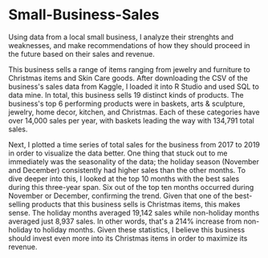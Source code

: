 # Small-Business-Sales

Using data from a local small business, I analyze their strenghts and weaknesses, and make recommendations of how they should proceed in the future based on their sales and revenue.

This business sells a range of items ranging from jewelry and furniture to Christmas items and Skin Care goods. After downloading the CSV of the business's sales data from Kaggle, I loaded it into R Studio and used SQL to data mine. In total, this business sells 19 distinct kinds of products. The business's top 6 performing products were in baskets, arts & sculpture, jewelry, home decor, kitchen, and Christmas. Each of these categories have over 14,000 sales per year, with baskets leading the way with 134,791 total sales. 

Next, I plotted a time series of total sales for the business from 2017 to 2019 in order to visualize the data better. One thing that stuck out to me immediately was the seasonality of the data; the holiday season (November and December) consistently had higher sales than the other months. To dive deeper into this, I looked at the top 10 months with the best sales during this three-year span. Six out of the top ten months occurred during November or December, confirming the trend. Given that one of the best-selling products that this business sells is Christmas items, this makes sense. The holiday months averaged 19,142 sales while non-holiday months averaged just 8,937 sales. In other words, that's a 214% increase from non-holiday to holiday months. Given these statistics, I believe this business should invest even more into its Christmas items in order to maximize its revenue.

